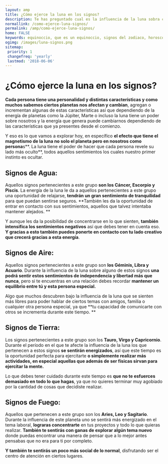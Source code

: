 ```yaml
---
layout: amp
title: ¿Cómo ejerce la luna en los signos?
description: Te has preguntado cual es la influencia de la luna sobra cada signo. Acá tenemos la respuesta a como afecta la luna.
normallink: /como-ejerce-luna-signos/
permalink: /amp/como-ejerce-luna-signos/
home: FALSE
keywords: equinoccio, que es un equinoccio, signos del zodiaco, horoscopos, astros, cambio de estaciones
ogimg: /images/luna-signos.png
sitemap:
 priority: 1
 changefreq: 'yearly'
 lastmod: '2018-06-06'
---
```


<amp-img src="http://horoscopo-del-dia.com/images/luna-signos.png" width=800 height=467 layout="responsive"></amp-img>


# ¿Cómo ejerce la luna en los signos?

**Cada persona tiene una personalidad y distintas características y como muchos sabemos ciertos planetas nos afectan y cambian**, agregan o incrementan algunas de estas características así que dependiendo de la energía de planetas como la Júpiter, Marte o incluso la luna tiene un poder sobre nosotros y la energía que genera puede cambiarnos dependiendo de las características que ya presentes desde el comienzo.

Y eso es lo que vamos a explorar hoy, en específico **el efecto que tiene el magnetismo de la luna no solo el planeta pero en nosotros como persona**s**. La luna tiene el poder de hacer que cada persona revele su lado más oculto**, todos aquellos sentimientos los cuales nuestro primer instinto es ocultar.

## Signos de Agua: 

Aquellos signos pertenecientes a este grupo **son los Cáncer, Escorpio y Piscis**. La energía de la luna le da a aquellos pertenecientes a este grupo una oportunidad de relajarse, **tendrán un gran sentimiento de tranquilidad** para que puedan sentirse seguros. **También les da la oportunidad de entrar en contacto con sus sentimientos, aquellos que talvez intentaba mantener alejados. **

Y aunque les da la posibilidad de concentrarse en lo que sienten, **también intensifica los sentimientos negativos** así que debes tener en cuenta eso. **Y gracias a esto también puedes ponerte en contacto con tu lado creativo que crecerá gracias a esta energía**.

## Signos de Aire:

Aquellos signos pertenecientes a este grupo son **los Géminis, Libra y Acuario**. Durante la influencia de la luna sobre alguno de estos signos **una podrá sentir estos sentimientos de independencia y libertad más que nunca**, pero si te encuentras en una relación debes recordar **mantener un equilibrio entre tú y esta persona especial.**

Algo que muchos descubren bajo la influencia de la luna que se sienten más libres para poder hablar de ciertos temas con amigos, familia o cualquier otra persona especial, ya que **tu capacidad de comunicarte con otros se incrementa durante este tiempo. **

## Signos de Tierra: 

Los signos pertenecientes a este grupo son los **Tauro, Virgo y Capricornio**. Durante el período en el que te afecte la influencia de la luna los que pertenecen a estos signos **se sentirán energizados**, así que este tiempo es la oportunidad perfecta para ejercitarte **o simplemente realizar más actividades, en especial aquellas que además de ser físicas sirvan para ejercitar la mente.**

Lo que debes tener cuidado durante este tiempo es **que no te esfuerces demasiado en todo lo que hagas**, ya que no quieres terminar muy agobiado por la cantidad de cosas que decidiste realizar.

## Signos de Fuego: 

Aquellos que pertenecen a este grupo son los **Aries, Leo y Sagitario**. Durante la influencia de este planeta uno se sentirá más energizado en el tema laboral, **lograras concentrarte** en tus proyectos y todo lo que quieras realizar. **También te sentirás con ganas de explorar algún tema nuevo** donde puedas encontrar una manera de pensar que a lo mejor antes pensabas que no era para ti por completo.

**Y también te sentirás un poco más social de lo normal**, disfrutando ser el centro de atención en ciertos lugares.
